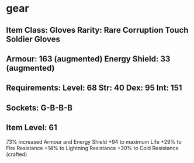 # gear

Item Class: Gloves
Rarity: Rare
Corruption Touch
Soldier Gloves
--------
Armour: 163 (augmented)
Energy Shield: 33 (augmented)
--------
Requirements:
Level: 68
Str: 40
Dex: 95
Int: 151
--------
Sockets: G-B-B-B 
--------
Item Level: 61
--------
73% increased Armour and Energy Shield
+94 to maximum Life
+29% to Fire Resistance
+14% to Lightning Resistance
+30% to Cold Resistance (crafted)

